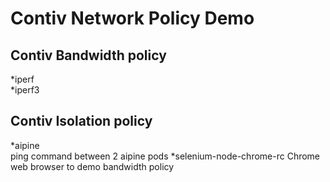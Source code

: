 # Contiv Network Policy Demo
## Contiv Bandwidth policy  
*iperf  
*iperf3 
## Contiv Isolation policy 
*aipine   
ping command between 2 aipine pods
*selenium-node-chrome-rc 
Chrome web browser to demo bandwidth policy  
